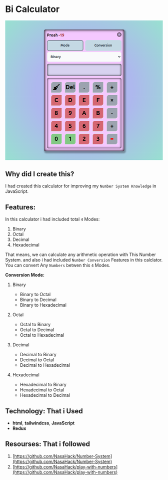 # Bi Calculator

![Bi-Calculator](./image/bi-calculator.png)

## Why did I create this?

I had created this calculator for improving my `Number System Knowledge` in JavaScript.

## Features:

In this calculator i had included total `4` Modes:

1. Binary
2. Octal
3. Decimal
4. Hexadecimal

That means, we can calculate any arithmetic operation with This Number System. and also i had included `Number Conversion` Features in this calclator. You can convert Any `Numbers` betwen this `4` Modes.

**Conversion Mode:**

1. Binary

   - Binary to Octal
   - Binary to Decimal
   - Binary to Hexadecimal

2. Octal

   - Octal to Binary
   - Octal to Decimal
   - Octal to Hexadecimal

3. Decimal

   - Decimal to Binary
   - Decimal to Octal
   - Decimal to Hexadecimal

4. Hexadecimal
   - Hexadecimal to Binary
   - Hexadecimal to Octal
   - Hexadecimal to Decimal

## Technology: That i Used

- **html**, **tailwindcss**, **JavaScript**
- **Redux**

## Resourses: That i followed

1. [https://github.com/NasaHack/Number-System](https://github.com/NasaHack/Number-System)
2. [https://github.com/NasaHack/play-with-numbers](https://github.com/NasaHack/play-with-numbers)
